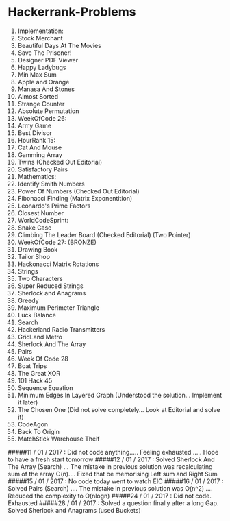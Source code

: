 # Hackerrank-Problems
1. Implementation:
  1. Stock Merchant
  2. Beautiful Days At The Movies
  3. Save The Prisoner!
  4. Designer PDF Viewer
  5. Happy Ladybugs
  6. Min Max Sum
  7. Apple and Orange
  8. Manasa And Stones
  9. Almost Sorted
  10. Strange Counter
  11. Absolute Permutation
2. WeekOfCode 26:
  1. Army Game
  2. Best Divisor
3. HourRank 15:
  1. Cat And Mouse
  2. Gamming Array
  3. Twins (Checked Out Editorial)
  4. Satisfactory Pairs
4. Mathematics:
  1. Identify Smith Numbers
  2. Power Of Numbers (Checked Out Editorial)
  3. Fibonacci Finding (Matrix Exponentition)
  4. Leonardo's Prime Factors
  5. Closest Number
5. WorldCodeSprint:
  1. Snake Case
  2. Climbing The Leader Board (Checked Editorial) (Two Pointer)
6. WeekOfCode 27: (BRONZE)
  1. Drawing Book
  2. Tailor Shop
  3. Hackonacci Matrix Rotations
7. Strings
  1. Two Characters
  2. Super Reduced Strings
  3. Sherlock and Anagrams
8. Greedy
  1. Maximum Perimeter Triangle
  2. Luck Balance
9. Search
  1. Hackerland Radio Transmitters
  2. GridLand Metro
  3. Sherlock And The Array
  4. Pairs
10. Week Of Code 28
  1. Boat Trips
  2. The Great XOR
11. 101 Hack 45
  1. Sequence Equation
  2. Minimum Edges In Layered Graph (Understood the solution... Implement it later)
  3. The Chosen One (Did not solve completely... Look at Editorial and solve it)
12. CodeAgon
  1. Back To Origin
  2. MatchStick Warehouse Theif

#####11 / 01 / 2017 : Did not code anything..... Feeling exhausted ..... Hope to have a fresh start tomorrow
#####12 / 01 / 2017 : Solved Sherlock And The Array (Search) ... The mistake in previous solution was recalculating sum of the array O(n).... Fixed that be memorising Left sum and Right Sum
#####15 / 01 / 2017 : No code today went to watch EIC
#####16 / 01 / 2017 : Solved Pairs (Search) .... The mistake in previous solution was O(n^2) .... Reduced the complexity to O(nlogn)
#####24 / 01 / 2017 : Did not code. Exhausted
#####28 / 01 / 2017 : Solved a question finally after a long Gap. Solved Sherlock and Anagrams (used Buckets)

